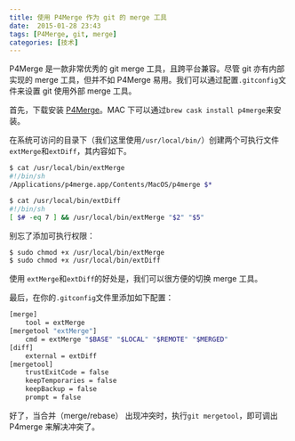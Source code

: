 ```yaml
---
title: 使用 P4Merge 作为 git 的 merge 工具
date:  2015-01-28 23:43
tags: [P4Merge, git, merge]
categories: [技术]
---
```


P4Merge 是一款非常优秀的 git merge 工具，且跨平台兼容。尽管 git 亦有内部实现的 merge 工具，但并不如 P4Merge 易用。我们可以通过配置`.gitconfig`文件来设置 git 使用外部 merge 工具。

首先，下载安装 [P4Merge](http://www.perforce.com/downloads/Perforce/)。MAC 下可以通过`brew cask install p4merge`来安装。

在系统可访问的目录下（我们这里使用`/usr/local/bin/`）创建两个可执行文件`extMerge`和`extDiff`，其内容如下。

~~~bash
$ cat /usr/local/bin/extMerge
#!/bin/sh
/Applications/p4merge.app/Contents/MacOS/p4merge $*
~~~

~~~bash
$ cat /usr/local/bin/extDiff
#!/bin/sh
[ $# -eq 7 ] && /usr/local/bin/extMerge "$2" "$5"
~~~

别忘了添加可执行权限：

~~~bash
$ sudo chmod +x /usr/local/bin/extMerge
$ sudo chmod +x /usr/local/bin/extDiff
~~~

使用 `extMerge`和`extDiff`的好处是，我们可以很方便的切换 merge 工具。

最后，在你的`.gitconfig`文件里添加如下配置：

~~~bash
[merge]
    tool = extMerge
[mergetool "extMerge"]
    cmd = extMerge "$BASE" "$LOCAL" "$REMOTE" "$MERGED"
[diff]
    external = extDiff
[mergetool]
    trustExitCode = false
    keepTemporaries = false
    keepBackup = false
    prompt = false
~~~

好了，当合并（merge/rebase） 出现冲突时，执行`git mergetool`，即可调出 P4merge 来解决冲突了。
